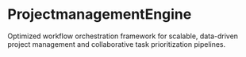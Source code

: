 # ProjectmanagementEngine
Optimized workflow orchestration framework for scalable, data-driven project management and collaborative task prioritization pipelines.
